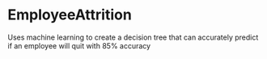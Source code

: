 # EmployeeAttrition
Uses machine learning to create a decision tree that can accurately predict if an employee will quit with 85% accuracy
